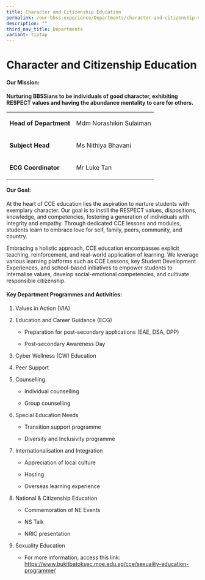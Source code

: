 ```yaml
---
title: Character and Citizenship Education
permalink: /our-bbss-experience/Departments/character-and-citizenship-education/
description: ""
third_nav_title: Departments
variant: tiptap
---
```

<h1>Character and Citizenship Education</h1>
<h4><strong>Our Mission:</strong></h4>
<p><strong>Nurturing BBSSians to be individuals of good character, exhibiting RESPECT values and having the abundance mentality to care for others.</strong>
</p>
<table style="minWidth: 50px">
<colgroup>
<col>
<col>
</colgroup>
<tbody>
<tr>
<td rowspan="1" colspan="1">
<p><strong>Head of Department</strong>
</p>
</td>
<td rowspan="1" colspan="1">
<p>Mdm Norashikin Sulaiman</p>
</td>
</tr>
<tr>
<td rowspan="1" colspan="1">
<p><strong>Subject Head</strong>
</p>
</td>
<td rowspan="1" colspan="1">
<p>Ms Nithiya Bhavani</p>
</td>
</tr>
<tr>
<td rowspan="1" colspan="1">
<p><strong>ECG Coordinator</strong>
</p>
</td>
<td rowspan="1" colspan="1">
<p>Mr Luke Tan</p>
</td>
</tr>
</tbody>
</table>
<h4><strong>Our Goal:</strong></h4>
<p>At the heart of CCE education lies the aspiration to nurture students
with exemplary character. Our goal is to instill the RESPECT values, dispositions,
knowledge, and competencies, fostering a generation of individuals with
integrity and empathy. Through dedicated CCE lessons and modules, students
learn to embrace love for self, family, peers, community, and country.</p>
<p>Embracing a holistic approach, CCE education encompasses explicit teaching,
reinforcement, and real-world application of learning. We leverage various
learning platforms such as CCE Lessons, key Student Development Experiences,
and school-based initiatives to empower students to internalise values,
develop social-emotional competencies, and cultivate responsible citizenship.</p>
<h4><strong>Key Department Programmes and Activities:</strong></h4>
<ol data-tight="true" class="tight">
<li>
<p>Values in Action (VIA)</p>
</li>
<li>
<p>Education and Career Guidance (ECG)</p>
<ul data-tight="true" class="tight">
<li>
<p>Preparation for post-secondary applications (EAE, DSA, DPP)</p>
</li>
<li>
<p>Post-secondary Awareness Day</p>
</li>
</ul>
</li>
<li>
<p>Cyber Wellness (CW) Education</p>
</li>
<li>
<p>Peer Support</p>
</li>
<li>
<p>Counselling</p>
<ul data-tight="true" class="tight">
<li>
<p>Individual counselling</p>
</li>
<li>
<p>Group counselling</p>
</li>
</ul>
</li>
<li>
<p>Special Education Needs</p>
<ul data-tight="true" class="tight">
<li>
<p>Transition support programme</p>
</li>
<li>
<p>Diversity and Inclusivity programme</p>
</li>
</ul>
</li>
<li>
<p>Internationalisation and Integration</p>
<ul data-tight="true" class="tight">
<li>
<p>Appreciation of local culture</p>
</li>
<li>
<p>Hosting</p>
</li>
<li>
<p>Overseas learning experience</p>
</li>
</ul>
</li>
<li>
<p>National &amp; Citizenship Education</p>
<ul data-tight="true" class="tight">
<li>
<p>Commemoration of NE Events</p>
</li>
<li>
<p>NS Talk</p>
</li>
<li>
<p>NRIC presentation</p>
</li>
</ul>
</li>
<li>
<p>Sexuality Education</p>
<ul data-tight="true" class="tight">
<li>
<p>For more information, access this link: <a href="https://www.bukitbatoksec.moe.edu.sg/cce/sexuality-education-programme/" rel="noopener noreferrer nofollow" target="_blank"><u>https://www.bukitbatoksec.moe.edu.sg/cce/sexuality-education-programme/</u></a>
</p>
</li>
</ul>
</li>
</ol>
<p></p>